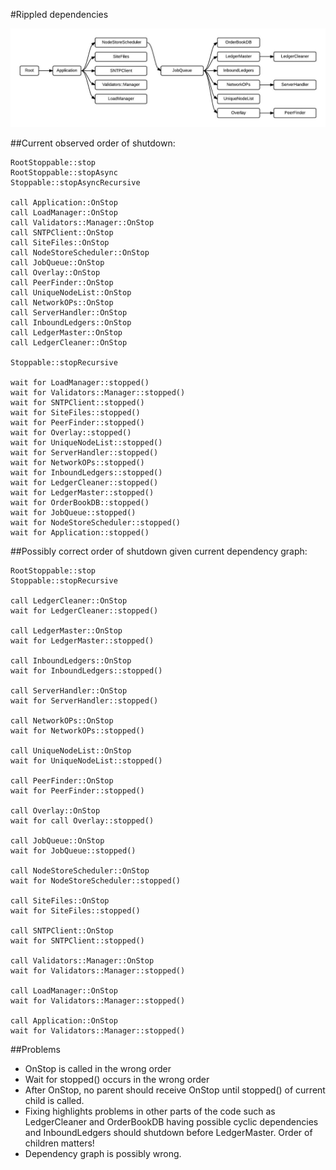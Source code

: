#Rippled dependencies

![Ripple Dependencies](dependencies.jpg "Ripple Dependencies")


##Current observed order of shutdown:

```
RootStoppable::stop
RootStoppable::stopAsync
Stoppable::stopAsyncRecursive

call Application::OnStop
call LoadManager::OnStop
call Validators::Manager::OnStop
call SNTPClient::OnStop
call SiteFiles::OnStop
call NodeStoreScheduler::OnStop
call JobQueue::OnStop
call Overlay::OnStop
call PeerFinder::OnStop
call UniqueNodeList::OnStop
call NetworkOPs::OnStop
call ServerHandler::OnStop
call InboundLedgers::OnStop
call LedgerMaster::OnStop
call LedgerCleaner::OnStop

Stoppable::stopRecursive

wait for LoadManager::stopped()
wait for Validators::Manager::stopped()
wait for SNTPClient::stopped()
wait for SiteFiles::stopped()
wait for PeerFinder::stopped()
wait for Overlay::stopped()
wait for UniqueNodeList::stopped()
wait for ServerHandler::stopped()
wait for NetworkOPs::stopped()
wait for InboundLedgers::stopped()
wait for LedgerCleaner::stopped()
wait for LedgerMaster::stopped()
wait for OrderBookDB::stopped()
wait for JobQueue::stopped()
wait for NodeStoreScheduler::stopped()
wait for Application::stopped()
```

##Possibly correct order of shutdown given current dependency graph:

```
RootStoppable::stop
Stoppable::stopRecursive

call LedgerCleaner::OnStop
wait for LedgerCleaner::stopped()

call LedgerMaster::OnStop
wait for LedgerMaster::stopped()

call InboundLedgers::OnStop
wait for InboundLedgers::stopped()

call ServerHandler::OnStop
wait for ServerHandler::stopped()

call NetworkOPs::OnStop
wait for NetworkOPs::stopped()

call UniqueNodeList::OnStop
wait for UniqueNodeList::stopped()

call PeerFinder::OnStop
wait for PeerFinder::stopped()

call Overlay::OnStop
wait for call Overlay::stopped()

call JobQueue::OnStop
wait for JobQueue::stopped()

call NodeStoreScheduler::OnStop
wait for NodeStoreScheduler::stopped()

call SiteFiles::OnStop
wait for SiteFiles::stopped()

call SNTPClient::OnStop
wait for SNTPClient::stopped()

call Validators::Manager::OnStop
wait for Validators::Manager::stopped()

call LoadManager::OnStop
wait for Validators::Manager::stopped()

call Application::OnStop
wait for Validators::Manager::stopped()

```

##Problems
* OnStop is called in the wrong order
* Wait for stopped() occurs in the wrong order
* After OnStop, no parent should receive OnStop until stopped() of current child is called.
* Fixing highlights problems in other parts of the code such as LedgerCleaner and OrderBookDB having possible cyclic dependencies and InboundLedgers should shutdown before LedgerMaster. Order of children matters!
* Dependency graph is possibly wrong.